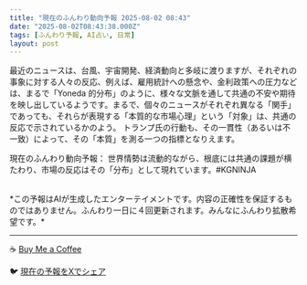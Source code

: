 ```yaml
---
title: "現在のふんわり動向予報 2025-08-02 08:43"
date: "2025-08-02T08:43:38.000Z"
tags: [ふんわり予報, AI占い, 日常]
layout: post
---
```


最近のニュースは、台風、宇宙開発、経済動向と多岐に渡りますが、それぞれの事象に対する人々の反応、例えば、雇用統計への懸念や、金利政策への圧力などは、まるで「Yoneda 的分布」のように、様々な文脈を通して共通の不安や期待を映し出しているようです。まるで、個々のニュースがそれぞれ異なる「関手」であっても、それらが表現する「本質的な市場心理」という「対象」は、共通の反応で示されているかのよう。  トランプ氏の行動も、その一貫性（あるいは不一致）によって、その「本質」を測る一つの指標となりえます。

現在のふんわり動向予報：
世界情勢は流動的ながら、根底には共通の課題が横たわり、市場の反応はその「分布」として現れています。#KGNINJA

<br>
*この予報はAIが生成したエンターテイメントです。内容の正確性を保証するものではありません。ふんわり一日に４回更新されます。みんなにふんわり拡散希望です。*

---
☕️ [Buy Me a Coffee](https://www.buymeacoffee.com/kgninja)

🐦 [現在の予報をXでシェア](https://twitter.com/intent/tweet?text=%E7%8F%BE%E5%9C%A8%E3%81%AE%E3%81%B5%E3%82%93%E3%82%8F%E3%82%8A%E4%BA%88%E5%A0%B1%3A%20%E3%80%8C%E6%9C%80%E8%BF%91%E3%81%AE%E3%83%8B%E3%83%A5%E3%83%BC%E3%82%B9%E3%81%AF%E3%80%81%E5%8F%B0%E9%A2%A8%E3%80%81%E5%AE%87%E5%AE%99%E9%96%8B%E7%99%BA%E3%80%81%E7%B5%8C%E6%B8%88%E5%8B%95%E5%90%91%E3%81%A8%E5%A4%9A%E5%B2%90%E3%81%AB%E6%B8%A1%E3%82%8A%E3%81%BE%E3%81%99%E3%81%8C%E3%80%81%E3%81%9D%E3%82%8C%E3%81%9E%E3%82%8C%E3%81%AE%E4%BA%8B%E8%B1%A1%E3%81%AB%E5%AF%BE%E3%81%99%E3%82%8B%E4%BA%BA%E3%80%85%E3%81%AE%E5%8F%8D%E5%BF%9C%E3%80%81%E4%BE%8B%E3%81%88%E3%81%B0%E3%80%81%E9%9B%87%E7%94%A8%E7%B5%B1%E8%A8%88%E3%81%B8%E3%81%AE%E6%87%B8%E5%BF%B5%E3%82%84%E3%80%81%E9%87%91%E5%88%A9%E6%94%BF%E7%AD%96%E3%81%B8%E3%81%AE%E5%9C%A7%E5%8A%9B%E3%81%AA%E3%81%A9%E3%81%AF%E3%80%81%E3%81%BE%E3%82%8B%E3%81%A7%E3%80%8CYoneda%20%E7%9A%84%E5%88%86%E5%B8%83%E3%80%8D%E3%81%AE%E3%82%88%E3%81%86%E3%81%AB%E3%80%81%E6%A7%98%E3%80%85%E3%81%AA...%E3%80%8D%23KGNINJA%20%E7%B6%9A%E3%81%8D%E3%81%AF%E3%83%96%E3%83%AD%E3%82%B0%E3%81%A7%EF%BC%81%F0%9F%91%87&url=https%3A%2F%2Fkg-ninja.github.io%2FFunwariyoso%2F)

